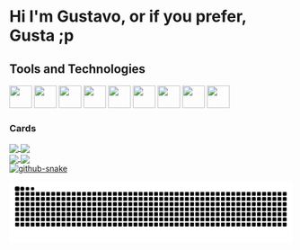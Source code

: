 # Hi I'm Gustavo, or if you prefer, Gusta ;p

<!--
**MiiTHeRsZ/MiiTHeRsZ** is a ✨ _special_ ✨ repository because its `README.md` (this file) appears on your GitHub profile.

Here are some ideas to get you started:

- 🔭 I’m currently working on ...
- 🌱 I’m currently learning ...
- 👯 I’m looking to collaborate on ...
- 🤔 I’m looking for help with ...
- 💬 Ask me about ...
- 📫 How to reach me: ...
- 😄 Pronouns: ...
- ⚡ Fun fact: ...
-->

<!-- 
            <img src="https://cdn.jsdelivr.net/gh/devicons/devicon/icons/android/android-original.svg" />

            <img src="https://cdn.jsdelivr.net/gh/devicons/devicon/icons/azure/azure-original.svg" />
          
            <img src="https://cdn.jsdelivr.net/gh/devicons/devicon/icons/bootstrap/bootstrap-original.svg" />
          
            <img src="https://cdn.jsdelivr.net/gh/devicons/devicon/icons/c/c-original.svg" />
          
            <img src="https://cdn.jsdelivr.net/gh/devicons/devicon/icons/cplusplus/cplusplus-original.svg" />
          
            <img src="https://cdn.jsdelivr.net/gh/devicons/devicon/icons/csharp/csharp-original.svg" />
          
            <img src="https://cdn.jsdelivr.net/gh/devicons/devicon/icons/codepen/codepen-original-wordmark.svg" />
          
            <img src="https://cdn.jsdelivr.net/gh/devicons/devicon/icons/gitlab/gitlab-original.svg" />
          
            <img src="https://cdn.jsdelivr.net/gh/devicons/devicon/icons/mongodb/mongodb-original.svg" />
          
            <img src="https://cdn.jsdelivr.net/gh/devicons/devicon/icons/nodejs/nodejs-original.svg" />
          
            <img src="https://cdn.jsdelivr.net/gh/devicons/devicon/icons/opera/opera-original.svg" />
            
            <img src="https://cdn.jsdelivr.net/gh/devicons/devicon/icons/oracle/oracle-original.svg" />
          
            <img src="https://cdn.jsdelivr.net/gh/devicons/devicon/icons/php/php-original.svg" />
          
            <img src="https://cdn.jsdelivr.net/gh/devicons/devicon/icons/dot-net/dot-net-original.svg" />
          
            <img src="https://cdn.jsdelivr.net/gh/devicons/devicon/icons/postgresql/postgresql-original.svg" />
          
            <img src="https://cdn.jsdelivr.net/gh/devicons/devicon/icons/react/react-original.svg" />
          
            <img src="https://cdn.jsdelivr.net/gh/devicons/devicon/icons/spring/spring-original.svg" />
          
            <img src="https://cdn.jsdelivr.net/gh/devicons/devicon/icons/tailwindcss/tailwindcss-plain.svg" />
          
            <img src="https://cdn.jsdelivr.net/gh/devicons/devicon/icons/trello/trello-plain.svg" />
          
            <img src="https://cdn.jsdelivr.net/gh/devicons/devicon/icons/typescript/typescript-original.svg" />
          
            <img src="https://cdn.jsdelivr.net/gh/devicons/devicon/icons/visualstudio/visualstudio-plain.svg" />
          
            <img src="https://cdn.jsdelivr.net/gh/devicons/devicon/icons/vuejs/vuejs-original.svg" />
          
           -->

## Tools and Technologies

<a href="https://www.linkedin.com/in/gustavomiithleme/" target="_blank"><img src="https://cdn.jsdelivr.net/gh/devicons/devicon/icons/linkedin/linkedin-original.svg" width=40 height=40 /></a> <img src="https://cdn.jsdelivr.net/gh/devicons/devicon/icons/github/github-original.svg" width=40 height=40 /> <img src="https://cdn.jsdelivr.net/gh/devicons/devicon/icons/git/git-original.svg" width=40 height=40 /> <img src="https://cdn.jsdelivr.net/gh/devicons/devicon/icons/vscode/vscode-original.svg" width=40 height=40 /> <img src="https://cdn.jsdelivr.net/gh/devicons/devicon/icons/java/java-original.svg" width=40 height=40 /> <img src="https://cdn.jsdelivr.net/gh/devicons/devicon/icons/html5/html5-original.svg" width=40 height=40 /> <img src="https://cdn.jsdelivr.net/gh/devicons/devicon/icons/css3/css3-original.svg" width=40 height=40 /> <img src="https://cdn.jsdelivr.net/gh/devicons/devicon/icons/javascript/javascript-original.svg" width=40 height=40 /> <img src="https://cdn.jsdelivr.net/gh/devicons/devicon/icons/mysql/mysql-original.svg" width=40 height=40 />



### Cards

<div>
<a href="https://github.com/miithersz">
<img align="center" height="auto" src="https://github-readme-stats.vercel.app/api?username=miithersz&include_all_commits=true&count_private=true&show_icons=true&theme=dracula"/>
<img align="center" height="auto" src="https://github-readme-stats.vercel.app/api/top-langs/?username=miithersz&layout=compact&theme=dracula"/>
</div>
            
<div>
<a href="https://github.com/miithersz">
<img align="center" height="auto" src="https://github-readme-stats.vercel.app/api/pin/?username=miithersz&repo=Projeto-Integrador---Jogo-RPG&show_owner=true&theme=radical"/>
<img align="center" height="auto" src="https://github-readme-stats.vercel.app/api/pin/?username=miithersz&repo=Projeto-Integrador---Jogo-RPG&show_owner=true&theme=radical"/>
</div>

<picture>
  <source media="(prefers-color-scheme: dark)" srcset="github-snake-dark.svg">
  <source media="(prefers-color-scheme: light)" srcset="github-snake.svg">
  <img alt="github-snake" src="github-snake.svg">
</picture>

![Snake animation](https://github.com/miithersz/miithersz/blob/output/github-contribution-grid-snake.svg)
